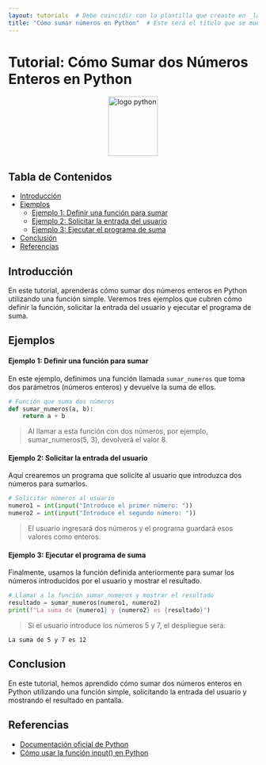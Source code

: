 ```yaml
---
layout: tutorials  # Debe coincidir con la plantilla que creaste en _layouts
title: "Cómo sumar números en Python"  # Este será el título que se muestra en la página
---
```


# Tutorial: Cómo Sumar dos Números Enteros en Python

<!-- Puedes reemplazar la imagen y ajustar el tamaño según sea necesario -->
<center><img src="https://upload.wikimedia.org/wikipedia/commons/thumb/c/c3/Python-logo-notext.svg/1869px-Python-logo-notext.svg.png" alt="logo python" width="100" height="120" class= "custom-size-py" ></center>

## Tabla de Contenidos
<!-- Actualiza los enlaces a las secciones que realmente utilices -->
* [Introducción](#introducción)
* [Ejemplos](#ejemplos)
    * [Ejemplo 1: Definir una función para sumar](#ejemplo-1-definir-una-función-para-sumar)
    * [Ejemplo 2: Solicitar la entrada del usuario](#ejemplo-2-solicitar-la-entrada-del-usuario)
    * [Ejemplo 3: Ejecutar el programa de suma](#ejemplo-3-ejecutar-el-programa-de-suma)
* [Conclusión](#conclusion)
* [Referencias](#referencias)

## Introducción
<!-- Aquí puedes escribir una introducción que describa el propósito del tutorial y lo que el usuario aprenderá -->
En este tutorial, aprenderás cómo sumar dos números enteros en Python utilizando una función simple. Veremos tres ejemplos que cubren cómo definir la función, solicitar la entrada del usuario y ejecutar el programa de suma.
## Ejemplos
<!-- Asegúrate de que cada ejemplo esté bien explicado y relacionado con el tema del tutorial -->
#### Ejemplo 1: Definir una función para sumar
En este ejemplo, definimos una función llamada `sumar_numeros` que toma dos parámetros (números enteros) y devuelve la suma de ellos.

```python
# Función que suma dos números
def sumar_numeros(a, b):
    return a + b
```
> Al llamar a esta función con dos números, por ejemplo, sumar_numeros(5, 3), devolverá el valor 8.


#### Ejemplo 2: Solicitar la entrada del usuario
Aquí crearemos un programa que solicite al usuario que introduzca dos números para sumarlos.

```python
# Solicitar números al usuario
numero1 = int(input("Introduce el primer número: "))
numero2 = int(input("Introduce el segundo número: "))

```
> El usuario ingresará dos números y el programa guardará esos valores como enteros.

#### Ejemplo 3: Ejecutar el programa de suma
Finalmente, usamos la función definida anteriormente para sumar los números introducidos por el usuario y mostrar el resultado.

```python
# Llamar a la función sumar_numeros y mostrar el resultado
resultado = sumar_numeros(numero1, numero2)
print(f"La suma de {numero1} y {numero2} es {resultado}")
```
> Si el usuario introduce los números 5 y 7, el despliegue será:

```
La suma de 5 y 7 es 12
```

## Conclusion

<!-- Proporciona un resumen claro y conciso de lo que el usuario debería haber aprendido en este tutorial -->
En este tutorial, hemos aprendido cómo sumar dos números enteros en Python utilizando una función simple, solicitando la entrada del usuario y mostrando el resultado en pantalla.

## Referencias
<!-- Enlista cualquier fuente que hayas utilizado o que el usuario pueda consultar para más información -->
* [Documentación oficial de Python](https://docs.python.org/3/)
* [Cómo usar la función input() en Python](https://docs.python.org/3/library/functions.html#input)
